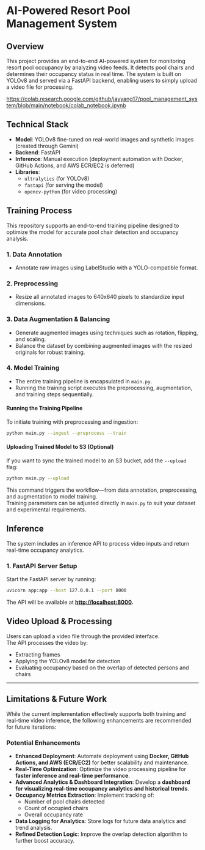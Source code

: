 # AI-Powered Resort Pool Management System

## Overview  
This project provides an end-to-end AI-powered system for monitoring resort pool occupancy by analyzing video feeds. It detects pool chairs and determines their occupancy status in real time. The system is built on YOLOv8 and served via a FastAPI backend, enabling users to simply upload a video file for processing.

https://colab.research.google.com/github/jayyang17/pool_management_system/blob/main/notebook/colab_notebook.ipynb

## Technical Stack  
- **Model**: YOLOv8 fine-tuned on real-world images and synthetic images (created through Gemini)  
- **Backend**: FastAPI  
- **Inference**: Manual execution (deployment automation with Docker, GitHub Actions, and AWS ECR/EC2 is deferred)  
- **Libraries**:  
  - `ultralytics` (for YOLOv8)  
  - `fastapi` (for serving the model)  
  - `opencv-python` (for video processing)

## Training Process  
This repository supports an end-to-end training pipeline designed to optimize the model for accurate pool chair detection and occupancy analysis.

### 1. Data Annotation  
- Annotate raw images using LabelStudio with a YOLO-compatible format.

### 2. Preprocessing  
- Resize all annotated images to 640x640 pixels to standardize input dimensions.

### 3. Data Augmentation & Balancing  
- Generate augmented images using techniques such as rotation, flipping, and scaling.
- Balance the dataset by combining augmented images with the resized originals for robust training.

### 4. Model Training  
- The entire training pipeline is encapsulated in `main.py`.
- Running the training script executes the preprocessing, augmentation, and training steps sequentially.

#### Running the Training Pipeline  
To initiate training with preprocessing and ingestion:
```bash
python main.py --ingest --preprocess --train
```
#### Uploading Trained Model to S3 (Optional)  
If you want to sync the trained model to an S3 bucket, add the `--upload` flag:

```bash
python main.py --upload
```
This command triggers the workflow—from data annotation, preprocessing, and augmentation to model training.  
Training parameters can be adjusted directly in `main.py` to suit your dataset and experimental requirements.

## Inference  
The system includes an inference API to process video inputs and return real-time occupancy analytics.

### 1. FastAPI Server Setup  
Start the FastAPI server by running:

```bash
uvicorn app:app --host 127.0.0.1 --port 8000
```

The API will be available at **[http://localhost:8000](http://localhost:8000).**

## Video Upload & Processing  
Users can upload a video file through the provided interface.  
The API processes the video by:  
- Extracting frames  
- Applying the YOLOv8 model for detection  
- Evaluating occupancy based on the overlap of detected persons and chairs  

---

## Limitations & Future Work  
While the current implementation effectively supports both training and real-time video inference, the following enhancements are recommended for future iterations:

### **Potential Enhancements**  
- **Enhanced Deployment**: Automate deployment using **Docker, GitHub Actions, and AWS (ECR/EC2)** for better scalability and maintenance.  
- **Real-Time Optimization**: Optimize the video processing pipeline for **faster inference and real-time performance**.  
- **Advanced Analytics & Dashboard Integration**: Develop a **dashboard for visualizing real-time occupancy analytics and historical trends**.  
- **Occupancy Metrics Extraction**: Implement tracking of:  
  - Number of pool chairs detected  
  - Count of occupied chairs  
  - Overall occupancy rate  
- **Data Logging for Analytics**: Store logs for future data analytics and trend analysis.  
- **Refined Detection Logic**: Improve the overlap detection algorithm to further boost accuracy.  
